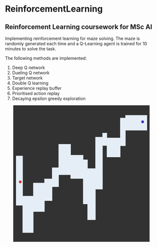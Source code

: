 # ReinforcementLearning

## Reinforcement Learning coursework for MSc AI 

Implementing reinforcement learning for maze solving.
The maze is randomly generated each time and a Q-Learning agent is trained for 10 minutes to solve the task.

The following methods are implemented:

1) Deep Q network 
2) Dueling Q network
3) Target network
4) Double Q learning
5) Experience replay buffer
6) Prioritised action replay
7) Decaying epsilon greedy exploration

<p align="center">
  <img width=450" height="450" src="maze.gif">
</p>

